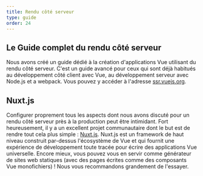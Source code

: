 ```yaml
---
title: Rendu côté serveur
type: guide
order: 24
---
```


## Le Guide complet du rendu côté serveur

Nous avons créé un guide dédié à la création d'applications Vue utilisant du rendu côté serveur. C'est un guide avancé pour ceux qui sont déjà habitués au développement côté client avec Vue, au développement serveur avec Node.js et a webpack. Vous pouvez y accéder à l'adresse [ssr.vuejs.org](https://ssr.vuejs.org/).

## Nuxt.js

Configurer proprement tous les aspects dont nous avons discuté pour un rendu côté serveur près à la production peut être intimidant. Fort heureusement, il y a un excellent projet communautaire dont le but est de rendre tout cela plus simple : [Nuxt.js](https://nuxtjs.org/). Nuxt.js est un framework de haut niveau construit par-dessus l'écosystème de Vue et qui fournit une expérience de développement toute tracée pour écrire des applications Vue universelle. Encore mieux, vous pouvez vous en servir comme générateur de sites web statiques (avec des pages écrites comme des composants Vue monofichiers) ! Nous vous recommandons grandement de l'essayer.
